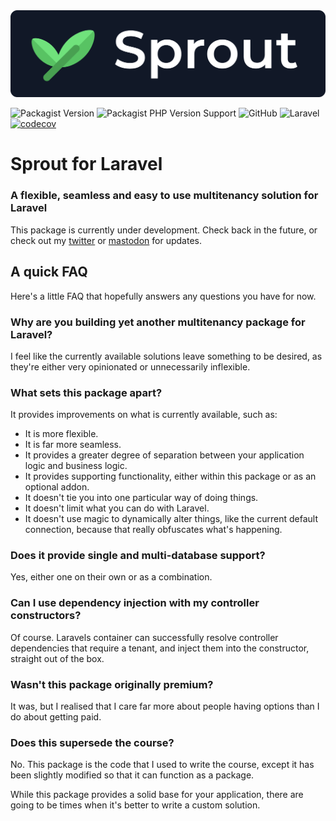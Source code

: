 <img src="sprout.png">

![Packagist Version](https://img.shields.io/packagist/v/sprout/sprout)
![Packagist PHP Version Support](https://img.shields.io/packagist/php-v/sprout/sprout)
![GitHub](https://img.shields.io/github/license/sprout-laravel/sprout)
![Laravel](https://img.shields.io/badge/laravel-11.x-red.svg)
[![codecov](https://codecov.io/gh/sprout-laravel/sprout/branch/main/graph/badge.svg?token=FHJ41NQMTA)](https://codecov.io/gh/sprout-laravel/sprout)

# Sprout for Laravel
### A flexible, seamless and easy to use multitenancy solution for Laravel

This package is currently under development.
Check back in the future,
or check out my [twitter](https://ollieread.com) or [mastodon](https://phpc.social/@ollieread) for updates.

## A quick FAQ
Here's a little FAQ that hopefully answers any questions you have for now.

### Why are you building yet another multitenancy package for Laravel?
I feel like the currently available solutions leave something to be desired, as they're
either very opinionated or unnecessarily inflexible.

### What sets this package apart?
It provides improvements on what is currently available, such as:

* It is more flexible.
* It is far more seamless.
* It provides a greater degree of separation between your application logic and business logic.
* It provides supporting functionality, either within this package or as an optional addon.
* It doesn't tie you into one particular way of doing things.
* It doesn't limit what you can do with Laravel.
* It doesn't use magic to dynamically alter things, like the current default connection, because that really obfuscates what's happening.

### Does it provide single and multi-database support?
Yes, either one on their own or as a combination.

### Can I use dependency injection with my controller constructors?
Of course. Laravels container can successfully resolve controller dependencies that require a tenant, and inject them into the constructor, straight out of the box.

### Wasn't this package originally premium?
It was, but I realised that I care far more about people having options than I do about
getting paid.

### Does this supersede the course?
No. This package is the code that I used to write the course, except it has been 
slightly modified so that it can function as a package.

While this package provides a solid base for your application, there are going to be
times when it's better to write a custom solution.
